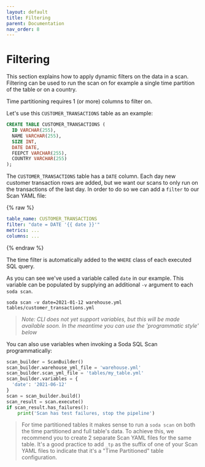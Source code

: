 ```yaml
---
layout: default
title: Filtering
parent: Documentation
nav_order: 8
---
```


# Filtering

This section explains how to apply dynamic filters on the data in a scan.  Filtering can be
used to run the scan on for example a single time partition of the table or on a country.

Time partitioning requires 1 (or more) columns to filter on.

Let's use this `CUSTOMER_TRANSACTIONS` table as an example:

```sql
CREATE TABLE CUSTOMER_TRANSACTIONS (
  ID VARCHAR(255),
  NAME VARCHAR(255),
  SIZE INT,
  DATE DATE,
  FEEPCT VARCHAR(255),
  COUNTRY VARCHAR(255)
);
```

The `CUSTOMER_TRANSACTIONS` table has a `DATE` column.  Each day new customer transaction
rows are added, but we want our scans to only run on the transactions of the last day. In order
to do so we can add a `filter` to our Scan YAML file:

{% raw %}
```yaml
table_name: CUSTOMER_TRANSACTIONS
filter: "date = DATE '{{ date }}'"
metrics: ...
columns: ...
```
{% endraw %}

The time filter is automatically added to the `WHERE` class of each executed SQL query.

As you can see we've used a variable called `date` in our example. This variable can be populated
by supplying an additional `-v` argument to each `soda scan`.

```
soda scan -v date=2021-01-12 warehouse.yml tables/customer_transactions.yml
```

> _Note: CLI does not yet support variables, but this will be made available soon. In the meantime you can use  the 'programmatic style' below_

You can also use variables when invoking a Soda SQL Scan programmatically:
```python
scan_builder = ScanBuilder()
scan_builder.warehouse_yml_file = 'warehouse.yml'
scan_builder.scan_yml_file = 'tables/my_table.yml'
scan_builder.variables = {
  'date': '2021-06-12'
}
scan = scan_builder.build()
scan_result = scan.execute()
if scan_result.has_failures():
    print('Scan has test failures, stop the pipeline')
```

> For time partitioned tables it makes sense to run a `soda scan` on both
the time partitioned and full table's data.  To achieve this, we recommend
you to create 2 separate Scan YAML files for the same table.
It's a good practice to add `_tp` as the suffix of one of your Scan YAML files
to indicate that  it's a "Time Partitioned" table configuration.